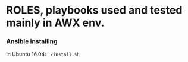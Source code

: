 # ROLES, playbooks used and tested mainly in AWX env.
### Ansible installing
in Ubuntu 16.04: ```./install.sh```
